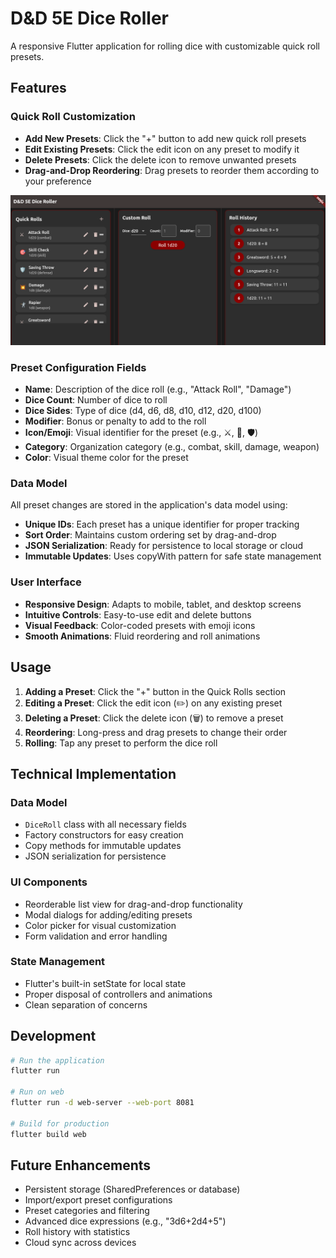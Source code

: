 # D&D 5E Dice Roller

A responsive Flutter application for rolling dice with customizable quick roll presets.

## Features

### Quick Roll Customization
- **Add New Presets**: Click the "+" button to add new quick roll presets
- **Edit Existing Presets**: Click the edit icon on any preset to modify it
- **Delete Presets**: Click the delete icon to remove unwanted presets
- **Drag-and-Drop Reordering**: Drag presets to reorder them according to your preference
  
![alt text](https://github.com/tiation/dnd_dice_roller/blob/main/Screenshot%20from%202025-07-15%2015-01-42.png?raw=true)

### Preset Configuration Fields
- **Name**: Description of the dice roll (e.g., "Attack Roll", "Damage")
- **Dice Count**: Number of dice to roll
- **Dice Sides**: Type of dice (d4, d6, d8, d10, d12, d20, d100)
- **Modifier**: Bonus or penalty to add to the roll
- **Icon/Emoji**: Visual identifier for the preset (e.g., ⚔️, 🎯, 🛡️)
- **Category**: Organization category (e.g., combat, skill, damage, weapon)
- **Color**: Visual theme color for the preset

### Data Model
All preset changes are stored in the application's data model using:
- **Unique IDs**: Each preset has a unique identifier for proper tracking
- **Sort Order**: Maintains custom ordering set by drag-and-drop
- **JSON Serialization**: Ready for persistence to local storage or cloud
- **Immutable Updates**: Uses copyWith pattern for safe state management

### User Interface
- **Responsive Design**: Adapts to mobile, tablet, and desktop screens
- **Intuitive Controls**: Easy-to-use edit and delete buttons
- **Visual Feedback**: Color-coded presets with emoji icons
- **Smooth Animations**: Fluid reordering and roll animations

## Usage

1. **Adding a Preset**: Click the "+" button in the Quick Rolls section
2. **Editing a Preset**: Click the edit icon (✏️) on any existing preset
3. **Deleting a Preset**: Click the delete icon (🗑️) to remove a preset
4. **Reordering**: Long-press and drag presets to change their order
5. **Rolling**: Tap any preset to perform the dice roll

## Technical Implementation

### Data Model
- `DiceRoll` class with all necessary fields
- Factory constructors for easy creation
- Copy methods for immutable updates
- JSON serialization for persistence

### UI Components
- Reorderable list view for drag-and-drop functionality
- Modal dialogs for adding/editing presets
- Color picker for visual customization
- Form validation and error handling

### State Management
- Flutter's built-in setState for local state
- Proper disposal of controllers and animations
- Clean separation of concerns

## Development

```bash
# Run the application
flutter run

# Run on web
flutter run -d web-server --web-port 8081

# Build for production
flutter build web
```

## Future Enhancements

- Persistent storage (SharedPreferences or database)
- Import/export preset configurations
- Preset categories and filtering
- Advanced dice expressions (e.g., "3d6+2d4+5")
- Roll history with statistics
- Cloud sync across devices
